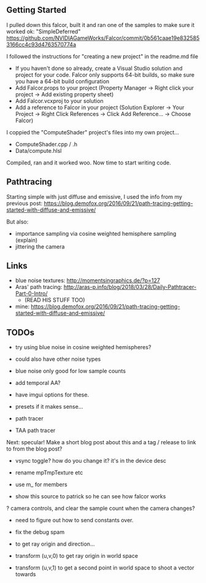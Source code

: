## Getting Started

I pulled down this falcor, built it and ran one of the samples to make sure it worked ok: "SimpleDeferred"
https://github.com/NVIDIAGameWorks/Falcor/commit/0b561caae19e8325853166cc4c93d4763570774a

I followed the instructions for "creating a new project" in the readme.md file
* If you haven't done so already, create a Visual Studio solution and project for your code. Falcor only supports 64-bit builds, so make sure you have a 64-bit build configuration
* Add Falcor.props to your project (Property Manager -> Right click your project -> Add existing property sheet)
* Add Falcor.vcxproj to your solution
* Add a reference to Falcor in your project (Solution Explorer -> Your Project -> Right Click References -> Click Add Reference... -> Choose Falcor)

I coppied the "ComputeShader" project's files into my own project...
* ComputeShader.cpp / .h
* Data/compute.hlsl

Compiled, ran and it worked woo.  Now time to start writing code.

## Pathtracing

Starting simple with just diffuse and emissive, I used the info from my previous post:
https://blog.demofox.org/2016/09/21/path-tracing-getting-started-with-diffuse-and-emissive/

But also:
* importance sampling via cosine weighted hemisphere sampling (explain)
* jittering the camera





## Links

* blue noise textures: http://momentsingraphics.de/?p=127
* Aras' path tracing: http://aras-p.info/blog/2018/03/28/Daily-Pathtracer-Part-0-Intro/
  * (READ HIS STUFF TOO)
* mine: https://blog.demofox.org/2016/09/21/path-tracing-getting-started-with-diffuse-and-emissive/

## TODOs

* try using blue noise in cosine weighted hemispheres?
 * could also have other noise types
 * blue noise only good for low sample counts
* add temporal AA?
* have imgui options for these.

* presets if it makes sense...
 * path tracer
 * TAA path tracer

Next: specular!  Make a short blog post about this and a tag / release to link to from the blog post?

* vsync toggle? how do you change it? it's in the device desc

* rename mpTmpTexture etc

* use m_ for members

* show this source to patrick so he can see how falcor works

? camera controls, and clear the sample count when the camera changes?
* need to figure out how to send constants over.

* fix the debug spam

* to get ray origin and direction...
 * transform (u,v,0) to get ray origin in world space
 * transform (u,v,1) to get a second point in world space to shoot a vector towards